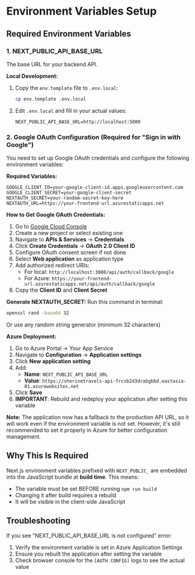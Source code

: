 # Environment Variables Setup

## Required Environment Variables

### 1. NEXT_PUBLIC_API_BASE_URL
The base URL for your backend API.

**Local Development:**
1. Copy the `env.template` file to `.env.local`:
   ```bash
   cp env.template .env.local
   ```
2. Edit `.env.local` and fill in your actual values:
   ```
   NEXT_PUBLIC_API_BASE_URL=http://localhost:5000
   ```

### 2. Google OAuth Configuration (Required for "Sign in with Google")

You need to set up Google OAuth credentials and configure the following environment variables:

**Required Variables:**
```
GOOGLE_CLIENT_ID=your-google-client-id.apps.googleusercontent.com
GOOGLE_CLIENT_SECRET=your-google-client-secret
NEXTAUTH_SECRET=your-random-secret-key-here
NEXTAUTH_URL=https://your-frontend-url.azurestaticapps.net
```

**How to Get Google OAuth Credentials:**
1. Go to [Google Cloud Console](https://console.cloud.google.com/)
2. Create a new project or select existing one
3. Navigate to **APIs & Services** → **Credentials**
4. Click **Create Credentials** → **OAuth 2.0 Client ID**
5. Configure OAuth consent screen if not done
6. Select **Web application** as application type
7. Add authorized redirect URIs:
   - For local: `http://localhost:3000/api/auth/callback/google`
   - For Azure: `https://your-frontend-url.azurestaticapps.net/api/auth/callback/google`
8. Copy the **Client ID** and **Client Secret**

**Generate NEXTAUTH_SECRET:**
Run this command in terminal:
```bash
openssl rand -base64 32
```
Or use any random string generator (minimum 32 characters)

**Azure Deployment:**
1. Go to Azure Portal → Your App Service
2. Navigate to **Configuration** → **Application settings**
3. Click **New application setting**
4. Add:
   - **Name**: `NEXT_PUBLIC_API_BASE_URL`
   - **Value**: `https://sherinetravels-api-frcsb2d3drabgbbd.eastasia-01.azurewebsites.net`
5. Click **Save**
6. **IMPORTANT**: Rebuild and redeploy your application after setting this variable

**Note:** The application now has a fallback to the production API URL, so it will work even if the environment variable is not set. However, it's still recommended to set it properly in Azure for better configuration management.

## Why This Is Required

Next.js environment variables prefixed with `NEXT_PUBLIC_` are embedded into the JavaScript bundle at **build time**. This means:
- The variable must be set BEFORE running `npm run build`
- Changing it after build requires a rebuild
- It will be visible in the client-side JavaScript

## Troubleshooting

If you see "NEXT_PUBLIC_API_BASE_URL is not configured" error:
1. Verify the environment variable is set in Azure Application Settings
2. Ensure you rebuilt the application after setting the variable
3. Check browser console for the `[AUTH CONFIG]` logs to see the actual value
